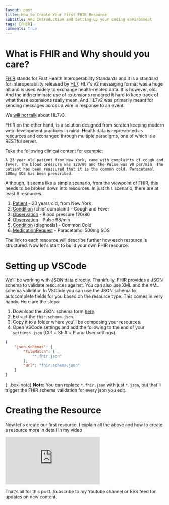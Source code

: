 ```yaml
---
layout: post
title: How to Create Your First FHIR Resource
subtitle: And Introduction and Setting up your coding environment
tags: [FHIR]
comments: true
---
```


# What is FHIR and Why should you care?
[FHIR](https://www.hl7.org/fhir/) stands for Fast Health Interoperability Standards and it is a standard for interoperability released by [HL7](https://www.hl7.org/). HL7's v2 messaging format was a huge hit and is used widely to exchange health-related data. It is however, old. And the indiscriminate use of extensions rendered it hard to keep track of what these extensions really mean. And HL7v2 was primarily meant for sending messages across a wire in response to an event. 

We [will not talk](https://www.archetextur.es/why-did-hl7-version-3-fail/) about HL7v3.

FHIR on the other hand, is a solution designed from scratch keeping modern web development practices in mind. Health data is represented as resources and exchanged through multiple paradigms, one of which is a RESTful server.

Take the following clinical content for example:
```
A 23 year old patient from New York, came with complaints of cough and fever. The blood pressure was 120/80 and the Pulse was 98 per/min. The patient has been reassured that it is the common cold. Paracetamol 500mg SOS has been prescribed. 
```
Although, it seems like a simple scenario, from the viewpoint of FHIR, this needs to be broken down into resources. In just this scenario, there are at least 6 resources.

1. [Patient](https://www.hl7.org/fhir/patient.html) - 23 years old, from New York
2. [Condition](https://www.hl7.org/fhir/condition.html) (chief complaint) - Cough and Fever
3. [Observation](https://www.hl7.org/fhir/observation.html) - Blood pressure 120/80
4. [Observation](https://www.hl7.org/fhir/observation.html) - Pulse 98/min
5. [Condition](https://www.hl7.org/fhir/condition.html)  (diagnosis) - Common Cold
6. [MedicationRequest](https://www.hl7.org/fhir/medicationrequest.html) - Paracetamol 500mg SOS

The link to each resource will describe further how each resource is structured. 
Now let's start to build your own FHIR resource.

# Setting up VSCode
We'll be working with JSON data directly. Thankfully, FHIR provides a JSON schema to validate resources against. You can also use XML and the XML schema validator. In VSCode you can use the JSON schema to autocomplete fields for you based on the resource type. This comes in very handy. Here are the steps:
1. Download the JSON schema form [here](https://www.hl7.org/fhir/fhir.schema.json.zip).
1. Extract the `fhir.schema.json`.
2. Copy it to a folder where you'll be composing your resources.
3. Open VSCode settings and add the following to the end of your `settings.json` (Ctrl + Shift + P and User settings).
```json
{
    "json.schemas": {
        "fileMatch": [
            "*.fhir.json"
        ],
        "url": "fhir.schema.json"
    }
}
```
{: .box-note}
**Note:** You can replace `*.fhir.json` with just `*.json`, but that'll trigger the FHIR schema validation for every json you edit.


# Creating the Resource
Now let's create our first resource. I explain all the above and how to create a resource more in detail in my video
<div class="youtube-embed-container">
<iframe src="https://www.youtube.com/embed/HdPyV6ggGA4" frameborder="0" allow="accelerometer; autoplay; clipboard-write; encrypted-media; gyroscope; picture-in-picture" allowfullscreen></iframe>
</div>

That's all for this post. Subscribe to my Youtube channel or RSS feed for updates on new content.